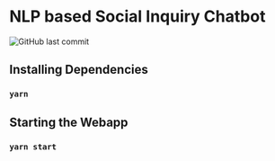 # NLP based Social Inquiry Chatbot

![GitHub last commit](https://img.shields.io/github/last-commit/NLP-based-Chatbot/chatbot-front-end)

## Installing Dependencies

### `yarn`

## Starting the Webapp

### `yarn start`
